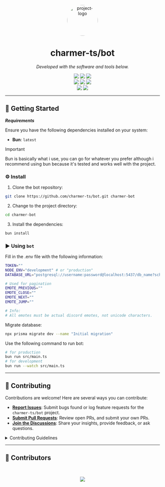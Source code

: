 <p align="center">
  <img src="https://avatars.githubusercontent.com/u/169252285?s=400&u=5b08ea261b76961fa7dac0312b4ec4b26e425028&v=4" width="100" alt="project-logo"
  style="border-radius:50%">
</p>
<p align="center">
    <h1 align="center">charmer-ts/bot</h1>
</p>

<p align="center">
		<em>Developed with the software and tools below.</em>
</p>

<p align="center">
    <img src="https://img.shields.io/badge/Visual_Studio_Code-0078D4?style=for-the-badge&logo=visual%20studio%20code&logoColor=white">
    <img src="https://img.shields.io/badge/GIT-E44C30?style=for-the-badge&logo=git&logoColor=white">
    <img src="https://img.shields.io/badge/GitHub-100000?style=for-the-badge&logo=github&logoColor=white"><br>
    <img src="https://img.shields.io/badge/TypeScript-007ACC?style=for-the-badge&logo=typescript&logoColor=white">
    <img src="https://img.shields.io/badge/PostgreSQL-316192?style=for-the-badge&logo=postgresql&logoColor=white">
    <img src="https://img.shields.io/badge/Prisma-3982CE?style=for-the-badge&logo=Prisma&logoColor=white"><br>
    <img src="https://img.shields.io/badge/prettier-1A2C34?style=for-the-badge&logo=prettier&logoColor=F7BA3E">
    <img src="https://img.shields.io/badge/Notion-000000?style=for-the-badge&logo=notion&logoColor=white">
</p>

<hr>

## 🚀 Getting Started

***Requirements***

Ensure you have the following dependencies installed on your system:

* **Bun**: `latest`

> [!IMPORTANT]
>
> Bun is basically what i use, you can go for whatever you prefer although i recommend using bun because it's tested and works well with the project.

### ⚙️ Install

1. Clone the bot repository:

```sh
git clone https://github.com/charmer-ts/bot.git charmer-bot
```

2. Change to the project directory:

```sh
cd charmer-bot
```

3. Install the dependencies:

```sh
bun install
```

### ► Using `bot`

Fill in the .env file with the following information:

```sh
TOKEN=""
NODE_ENV="development" # or "production"
DATABASE_URL="postgresql://username:password@localhost:5437/db_name?schema=public"

# Used for pagination
EMOTE_PREVIOUS=""
EMOTE_CLOSE=""
EMOTE_NEXT=""
EMOTE_JUMP=""

# Info:
# All emotes must be actual discord emotes, not unicode characters.
```

Migrate database:

```sh
npx prisma migrate dev --name "Initial migration"
```

Use the following command to run bot:

```sh
# for production
bun run src/main.ts
# for development
bun run --watch src/main.ts
```

---

## 🤝 Contributing

Contributions are welcome! Here are several ways you can contribute:

- **[Report Issues](https://github.com/charmer-ts/bot/issues)**: Submit bugs found or log feature requests for the `charmer-ts/bot` project.
- **[Submit Pull Requests](https://github.com/charmer-ts/bot/pulls)**: Review open PRs, and submit your own PRs.
- **[Join the Discussions](https://github.com/charmer-ts/bot/discussions)**: Share your insights, provide feedback, or ask questions.


<details closed>
<summary>Contributing Guidelines</summary>

1. **Fork the Repository**: Start by forking the project repository to your github account.
2. **Clone Locally**: Clone the forked repository to your local machine using a git client.
   ```sh
   git clone https://github.com/charmer-ts/bot
   ```
3. **Create a New Branch**: Always work on a new branch, giving it a descriptive name.
   ```sh
   git checkout -b new-feature-x
   ```
4. **Make Your Changes**: Develop and test your changes locally.
5. **Commit Your Changes**: Commit with a clear message describing your updates.
   ```sh
   git commit -m 'Implemented new feature x.'
   ```
6. **Push to github**: Push the changes to your forked repository.
   ```sh
   git push origin new-feature-x
   ```
7. **Submit a Pull Request**: Create a PR against the original project repository. Clearly describe the changes and their motivations.
8. **Review**: Once your PR is reviewed and approved, it will be merged into the main branch. Congratulations on your contribution!
</details>

---

## 📝 Contributors 

<br>
<p align="center">
   <a href="https://github.com{/charmer-ts/bot/}graphs/contributors">
      <img src="https://contrib.rocks/image?repo=charmer-ts/bot">
   </a>
</p>
